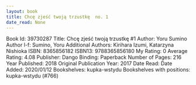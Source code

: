 ```yaml
---
layout: book
title: Chcę zjeść twoją trzustkę  no. 1
date_read: None
---
```


Book Id: 39730287
Title: Chcę zjeść twoją trzustkę #1
Author: Yoru Sumino
Author l-f: Sumino, Yoru
Additional Authors: Kirihara Izumi, Katarzyna Nishioka
ISBN: 8365856182
ISBN13: 9788365856180
My Rating: 0
Average Rating: 4.08
Publisher: Dango
Binding: Paperback
Number of Pages: 216
Year Published: 2018
Original Publication Year: 2017
Date Read: 
Date Added: 2020/01/12
Bookshelves: kupka-wstydu
Bookshelves with positions: kupka-wstydu (#766)

